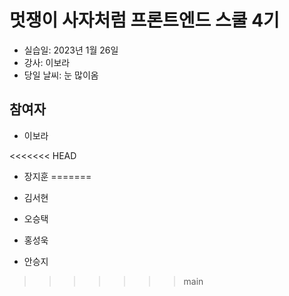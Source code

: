 # 멋쟁이 사자처럼 프론트엔드 스쿨 4기

- 실습일: 2023년 1월 26일
- 강사: 이보라
- 당일 날씨: 눈 많이옴

## 참여자

- 이보라

<<<<<<< HEAD
- 장지훈
=======
- 김서현

- 오승택

- 홍성욱

- 안승지
>>>>>>> main
